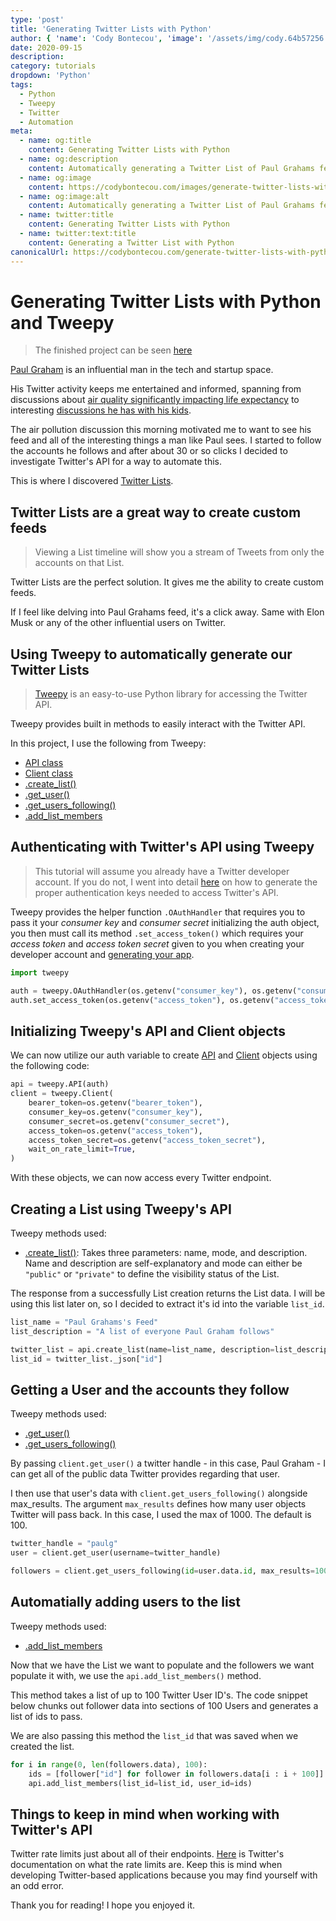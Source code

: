 ```yaml
---
type: 'post'
title: 'Generating Twitter Lists with Python'
author: { 'name': 'Cody Bontecou', 'image': '/assets/img/cody.64b57256.jpg' }
date: 2020-09-15
description:
category: tutorials
dropdown: 'Python'
tags:
  - Python
  - Tweepy
  - Twitter
  - Automation
meta:
  - name: og:title
    content: Generating Twitter Lists with Python
  - name: og:description
    content: Automatically generating a Twitter List of Paul Grahams feed with Python and Tweepy
  - name: og:image
    content: https://codybontecou.com/images/generate-twitter-lists-with-python-meta.png
  - name: og:image:alt
    content: Automatically generating a Twitter List of Paul Grahams feed with Python and Tweepy
  - name: twitter:title
    content: Generating Twitter Lists with Python
  - name: twitter:text:title
    content: Generating a Twitter List with Python
canonicalUrl: https://codybontecou.com/generate-twitter-lists-with-python.html
---
```


# Generating Twitter Lists with Python and Tweepy

> The finished project can be seen [here](https://github.com/CodyBontecou/Generating-Twitter-Lists-with-Python/blob/main/tweepy_lists/app.py)

[Paul Graham](https://twitter.com/paulg) is an influential man in the tech and startup space.

His Twitter activity keeps me entertained and informed, spanning from discussions about [air quality significantly impacting life expectancy](https://twitter.com/paulg/status/1437423926980841472) to interesting [discussions he has with his kids](https://twitter.com/paulg/status/1437453828606070784).

The air pollution discussion this morning motivated me to want to see his feed and all of the interesting things a man like Paul sees. I started to follow the accounts he follows and after about 30 or so clicks I decided to investigate Twitter's API for a way to automate this.

This is where I discovered [Twitter Lists](https://help.twitter.com/en/using-twitter/twitter-lists).

## Twitter Lists are a great way to create custom feeds

> Viewing a List timeline will show you a stream of Tweets from only the accounts on that List.

Twitter Lists are the perfect solution. It gives me the ability to create custom feeds.

If I feel like delving into Paul Grahams feed, it's a click away. Same with Elon Musk or any of the other influential users on Twitter.

## Using Tweepy to automatically generate our Twitter Lists

> [Tweepy](https://www.tweepy.org/) is an easy-to-use Python library for accessing the Twitter API.

Tweepy provides built in methods to easily interact with the Twitter API.

In this project, I use the following from Tweepy:

- [API class](https://docs.tweepy.org/en/stable/api.html?highlight=API#API)
- [Client class](https://docs.tweepy.org/en/latest/client.html)
- [.create_list()](https://docs.tweepy.org/en/latest/api.html?highlight=create_list#tweepy.API.create_list)
- [.get_user()](https://docs.tweepy.org/en/v3.10.0/api.html?highlight=get_user#API.get_user)
- [.get_users_following()](https://docs.tweepy.org/en/latest/client.html?highlight=get_users_following#tweepy.client.get_users_following)
- [.add_list_members](https://docs.tweepy.org/en/latest/api.html?highlight=add_list_members#tweepy.api.add_list_members)

## Authenticating with Twitter's API using Tweepy

> This tutorial will assume you already have a Twitter developer account. If you do not, I went into detail [here](https://codybontecou.com/programmatically-tweeting-with-nodejs.html#getting-authenticated) on how to generate the proper authentication keys needed to access Twitter's API.

Tweepy provides the helper function `.OAuthHandler` that requires you to pass it your _consumer key_ and _consumer secret_ initializing the auth object, you then must call its method `.set_access_token()` which requires your _access token_ and _access token secret_ given to you when creating your developer account and [generating your app](https://codybontecou.com/programmatically-tweeting-with-nodejs.html#getting-authenticated).

```python
import tweepy

auth = tweepy.OAuthHandler(os.getenv("consumer_key"), os.getenv("consumer_secret"))
auth.set_access_token(os.getenv("access_token"), os.getenv("access_token_secret"))
```

## Initializing Tweepy's API and Client objects

We can now utilize our auth variable to create [API](https://docs.tweepy.org/en/stable/api.html?highlight=API#API) and [Client](https://docs.tweepy.org/en/latest/client.html) objects using the following code:

```python
api = tweepy.API(auth)
client = tweepy.Client(
    bearer_token=os.getenv("bearer_token"),
    consumer_key=os.getenv("consumer_key"),
    consumer_secret=os.getenv("consumer_secret"),
    access_token=os.getenv("access_token"),
    access_token_secret=os.getenv("access_token_secret"),
    wait_on_rate_limit=True,
)
```

With these objects, we can now access every Twitter endpoint.

## Creating a List using Tweepy's API

Tweepy methods used:

- [.create_list()](https://docs.tweepy.org/en/latest/api.html?highlight=create_list#tweepy.API.create_list): Takes three parameters: name, mode, and description. Name and description are self-explanatory and mode can either be `"public"` or `"private"` to define the visibility status of the List.

The response from a successfully List creation returns the List data. I will be using this list later on, so I decided to extract it's id into the variable `list_id`.

```python
list_name = "Paul Grahams's Feed"
list_description = "A list of everyone Paul Graham follows"

twitter_list = api.create_list(name=list_name, description=list_description)
list_id = twitter_list._json["id"]
```

## Getting a User and the accounts they follow

Tweepy methods used:

- [.get_user()](https://docs.tweepy.org/en/v3.10.0/api.html?highlight=get_user#API.get_user)
- [.get_users_following()](https://docs.tweepy.org/en/latest/client.html?highlight=get_users_following#tweepy.client.get_users_following)

By passing `client.get_user()` a twitter handle - in this case, Paul Graham - I can get all of the public data Twitter provides regarding that user.

I then use that user's data with `client.get_users_following()` alongside max_results. The argument `max_results` defines how many user objects Twitter will pass back. In this case, I used the max of 1000. The default is 100.

```python
twitter_handle = "paulg"
user = client.get_user(username=twitter_handle)

followers = client.get_users_following(id=user.data.id, max_results=1000)
```

## Automatially adding users to the list

Tweepy methods used:

- [.add_list_members](https://docs.tweepy.org/en/latest/api.html?highlight=add_list_members#tweepy.api.add_list_members)

Now that we have the List we want to populate and the followers we want populate it with, we use the `api.add_list_members()` method.

This method takes a list of up to 100 Twitter User ID's. The code snippet below chunks out follower data into sections of 100 Users and generates a list of ids to pass.

We are also passing this method the `list_id` that was saved when we created the list.

```python
for i in range(0, len(followers.data), 100):
    ids = [follower["id"] for follower in followers.data[i : i + 100]]
    api.add_list_members(list_id=list_id, user_id=ids)
```

## Things to keep in mind when working with Twitter's API

Twitter rate limits just about all of their endpoints. [Here](https://developer.twitter.com/en/docs/twitter-api/v1/rate-limits) is Twitter's documentation on what the rate limits are. Keep this is mind when developing Twitter-based applications because you may find yourself with an odd error.

Thank you for reading! I hope you enjoyed it.
